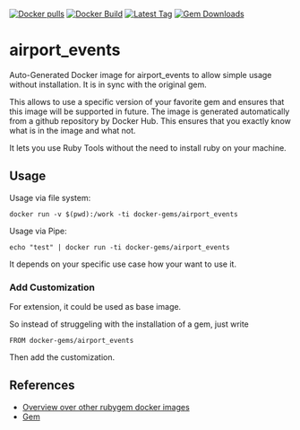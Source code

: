 [![Docker pulls](https://img.shields.io/docker/pulls/rubygem/airport_events.svg)](https://hub.docker.com/r/rubygem/airport_events/)
[![Docker Build](https://img.shields.io/docker/automated/rubygem/airport_events.svg)](https://hub.docker.com/r/rubygem/airport_events/)
[![Latest Tag](https://img.shields.io/github/tag/docker-rubygem/airport_events.svg)](https://hub.docker.com/r/rubygem/airport_events/)
[![Gem Downloads](https://img.shields.io/gem/dt/airport_events.svg)](https://rubygems.org/gems/airport_events/)
# airport_events

Auto-Generated Docker image for airport_events to allow simple usage without installation.
It is in sync with the original gem.

This allows to use a specific version of your favorite gem and ensures that this image will be supported in future.
The image is generated automatically from a github repository by Docker Hub.
This ensures that you exactly know what is in the image and what not.

It lets you use Ruby Tools without the need to install ruby on your machine.

## Usage

Usage via file system:

`docker run -v $(pwd):/work -ti docker-gems/airport_events`

Usage via Pipe:

`echo "test" | docker run -ti docker-gems/airport_events`

It depends on your specific use case how your want to use it.

### Add Customization

For extension, it could be used as base image.

So instead of struggeling with the installation of a gem, just write

`FROM docker-gems/airport_events`

Then add the customization.

## References

 - [Overview over other rubygem docker images](https://github.com/thinkbot/docker-rubygem)
 - [Gem](https://rubygems.org/gems/airport_events/)
